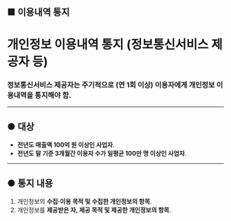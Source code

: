 ## ■ 이용내역 통지

# 개인정보 이용내역 통지 (정보통신서비스 제공자 등)

### **정보통신서비스 제공자는 주기적으로 (연 1회 이상) 이용자에게 개인정보 이용내역을 통지해야 함.**

---

## ● 대상

- **전년도 매출액 100억 원 이상인 사업자**.  
- **전년도 말 기준 3개월간 이용자 수가 일평균 100만 명 이상인 사업자**.

---

## ● 통지 내용

1. 개인정보의 **수집·이용 목적 및 수집한 개인정보의 항목**.  
2. 개인정보를 **제공받은 자, 제공 목적 및 제공한 개인정보의 항목**.
